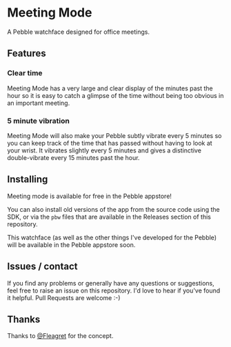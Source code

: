 Meeting Mode
============

A Pebble watchface designed for office meetings.

## Features

### Clear time

Meeting Mode has a very large and clear display of the minutes past
the hour so it is easy to catch a glimpse of the time without being
too obvious in an important meeting.

### 5 minute vibration

Meeting Mode will also make your Pebble subtly vibrate every 5 minutes
so you can keep track of the time that has passed without having to
look at your wrist. It vibrates slightly every 5 minutes and gives a
distinctive double-vibrate every 15 minutes past the hour.

## Installing

Meeting mode is available for free in the Pebble appstore!

You can also install old versions of the app from the source code
using the SDK, or via the `pbw` files that are available in the
Releases section of this repository.

This watchface (as well as the other things I've developed for the
Pebble) will be available in the Pebble appstore soon.

## Issues / contact

If you find any problems or generally have any questions or
suggestions, feel free to raise an issue on this repository. I'd love
to hear if you've found it helpful. Pull Requests are welcome :-)

## Thanks

Thanks to [@Fleagret](https://twitter.com/Fleagret) for the concept.
